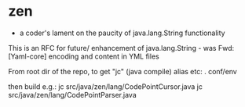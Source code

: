 # zen

- a coder's lament on the paucity of java.lang.String functionality

This is an RFC for future/ enhancement of java.lang.String - was Fwd: [Yaml-core] encoding and content in YML files



From root dir of the repo, to get "jc" (java compile) alias etc:
. conf/env

then build e.g.:
jc src/java/zen/lang/CodePointCursor.java
jc src/java/zen/lang/CodePointParser.java
